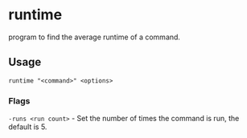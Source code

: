 # runtime
program to find the average runtime of a command.
## Usage
```shell
runtime "<command>" <options>
```
### Flags
```-runs <run count>``` - Set the number of times the command is run, the default is 5.